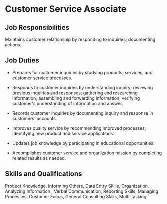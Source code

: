 # Customer Service Associate

## Job Responsibilities

Maintains customer relationship by responding to inquiries; documenting actions.

## Job Duties

* Prepares for customer inquiries by studying products, services, and customer service processes.

* Responds to customer inquiries by understanding inquiry; reviewing previous inquiries and responses; gathering and researching information; assembling and forwarding information; verifying customer&apos;s understanding of information and answer.

* Records customer inquiries by documenting inquiry and response in customers&apos; accounts.

* Improves quality service by recommending improved processes; identifying new product and service applications.

* Updates job knowledge by participating in educational opportunities.

* Accomplishes customer service and organization mission by completing related results as needed.

## Skills and Qualifications

Product Knowledge, Informing Others, Data Entry Skills, Organization, Analyzing Information , Verbal Communication, Reporting Skills, Managing Processes, Customer Focus, General Consulting Skills, Multi-tasking

